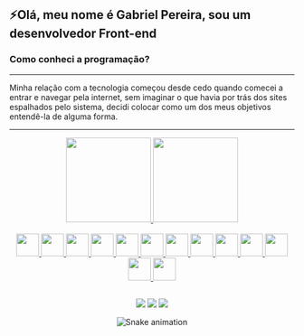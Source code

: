 <h2> ⚡Olá, meu nome é Gabriel Pereira, sou um desenvolvedor Front-end </h2>

<h3> Como conheci a programação? </h3>
<hr>
<div align="start">
  <p>
    Minha relação com a tecnologia começou desde cedo quando comecei a entrar e navegar pela internet, sem imaginar o que       havia por trás dos sites espalhados pelo sistema, decidi colocar como um dos meus objetivos entendê-la de alguma forma.   </p>
<div>
<hr>
<div align="center">
  <a href="https://github.com/rafaballerini">
  <img height="150em" src="https://github-readme-stats.vercel.app/api?username=TopFireBr3&show_icons=true&theme=dark&include_all_commits=true&count_private=true"/>
  <img height="150em" src="https://github-readme-stats.vercel.app/api/top-langs/?username=TopFireBr3&layout=compact&langs_count=7&theme=dark"/>
</div>
<br>
<div align="center" margin="1px">
    <img width:"30px" height="40px" src="https://cdn.jsdelivr.net/gh/devicons/devicon/icons/css3/css3-original.svg" /> 
    <img width:"30px" height="40px" src="https://cdn.jsdelivr.net/gh/devicons/devicon/icons/html5/html5-original.svg" />
    <img width:"30px" height="40px" src="https://cdn.jsdelivr.net/gh/devicons/devicon/icons/javascript/javascript-original.svg" />
    <img width:"30px" height="40px" src="https://cdn.jsdelivr.net/gh/devicons/devicon/icons/typescript/typescript-original.svg" />
    <img width:"30px" height="40px" src="https://cdn.jsdelivr.net/gh/devicons/devicon/icons/react/react-original-wordmark.svg" />
    <img width:"30px" height="40px" src="https://cdn.jsdelivr.net/gh/devicons/devicon/icons/redux/redux-original.svg" />
    <img width:"30px" height="40px" src="https://cdn.jsdelivr.net/gh/devicons/devicon/icons/docker/docker-original.svg" />
    <img width:"30px" height="40px" src="https://cdn.jsdelivr.net/gh/devicons/devicon/icons/markdown/markdown-original.svg" />
    <img width:"30px" height="40px" src="https://cdn.jsdelivr.net/gh/devicons/devicon/icons/materialui/materialui-original.svg" />
    <img width:"30px" height="40px" src="https://cdn.jsdelivr.net/gh/devicons/devicon/icons/nextjs/nextjs-original-wordmark.svg" />
    <img width:"30px" height="40px" src="https://cdn.jsdelivr.net/gh/devicons/devicon/icons/nodejs/nodejs-original-wordmark.svg" />
    <img width:"30px" height="40px" src="https://cdn.jsdelivr.net/gh/devicons/devicon/icons/postgresql/postgresql-original.svg" />
    <img width:"30px" height="40px" src="https://cdn.jsdelivr.net/gh/devicons/devicon/icons/trello/trello-plain.svg" />
    <!-- <img src="https://cdn.jsdelivr.net/gh/devicons/devicon/icons/python/python-original.svg" /> -->    
</div>
  
  ##
  
<div align="center"> 
  <a href="https://www.instagram.com/ggabriel.pereira" target="_blank"><img src="https://img.shields.io/badge/-Instagram-%23E4405F?style=for-the-badge&logo=instagram&logoColor=white" target="_blank"></a>
  <a href = "mailto:ggabriel.p2003@gmail.com"><img src="https://img.shields.io/badge/-Gmail-%23333?style=for-the-badge&logo=gmail&logoColor=white" target="_blank"></a>
  <a href="https://www.linkedin.com/in/gabrielpereirakenzieacademy/" target="_blank"><img src="https://img.shields.io/badge/-LinkedIn-%230077B5?style=for-the-badge&logo=linkedin&logoColor=white" target="_blank"></a> 
 
  ![Snake animation](https://github.com/TopFireBr3/blob/output/github-contribution-grid-snake.svg)
 
</div>
